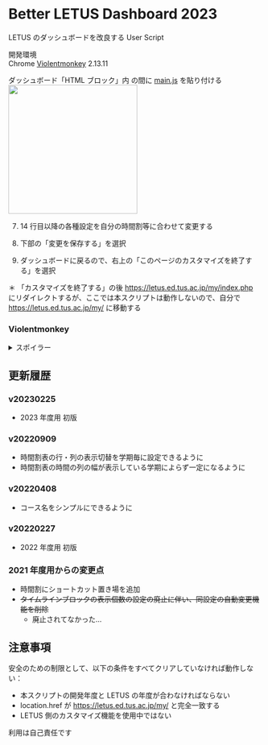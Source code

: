 # Better LETUS Dashboard 2023

LETUS のダッシュボードを改良する User Script

開発環境  
Chrome [Violentmonkey](https://chrome.google.com/webstore/detail/violentmonkey/jinjaccalgkegednnccohejagnlnfdag) 2.13.11

ダッシュボード「HTML ブロック」内 <script> にコピペすることでも使用可能

## 機能

### 上部に時間割を追加する

<img width="1097" src="https://user-images.githubusercontent.com/70136871/155876260-b6eed26a-bd7f-4381-a7e1-c173bec6d764.png">

前期・後期を切り替えられる

下部に時間割に載らない集中講義等のショートカットを配置可能

### 「タイムライン」ブロックの設定を自動的に変更する

デフォルトでは、タイムラインに表示される課題等が 7 日 & 5 個と少ない & 変更しても保存してくれない  
これらの設定をダッシュボードを開いたときに自動的に変更する

## 導入方法

HTML ブロック の方を推奨  
この方法だと携帯版でも動作する

### HTML ブロック
<details>
  <summary>スポイラー</summary>
  
  1. https://letus.ed.tus.ac.jp/my/ にアクセスする
  
  2. 右上の「このページをカスタマイズする」を選択
  
  3. どこかに「ブロックを追加する」が現れるので、HTML を選択  
  <img width="256px" src="https://user-images.githubusercontent.com/70136871/114413509-021be580-9be9-11eb-8da0-2e9ac9bca2e6.png">
  
  4. どこかに「(新しい HTML ブロック)」が現れるので、歯車をクリックして「(新しい HTML ブロック) ブロックを設定する」を選択
  <img width="256px" src="https://user-images.githubusercontent.com/70136871/114413827-4ad39e80-9be9-11eb-8bde-cbd20b9b1a0c.png">
  
  5. 「HTMLブロックタイトル」「コンテンツ」を以下のように書く  
  <b>「コンテンツ」の \</\> 部分を必ず押す！</b>  
  元々「\<p dir="ltr" style="text-align: left;"\>\<br\>\</p\>」などと書かれているので、これは消す
  <img width="256px" src="https://user-images.githubusercontent.com/70136871/114414450-c897aa00-9be9-11eb-8b03-f0c13e8eb180.png">
  
  6. <script> と </script> の間に <a href="https://github.com/yawarakacream/Better-LETUS-Dashboard/blob/main/main.js">main.js</a> を貼り付ける  
  <img width="256px" src="https://user-images.githubusercontent.com/70136871/114415080-54a9d180-9bea-11eb-961f-82b606fb1c57.png">
  
  7. 14 行目以降の各種設定を自分の時間割等に合わせて変更する
  
  8. 下部の「変更を保存する」を選択
  
  9. ダッシュボードに戻るので、右上の「このページのカスタマイズを終了する」を選択
  
  ＊ 「カスタマイズを終了する」の後 https://letus.ed.tus.ac.jp/my/index.php にリダイレクトするが、ここでは本スクリプトは動作しないので、自分で https://letus.ed.tus.ac.jp/my/ に移動する
</details>

### Violentmonkey
<details>
  <summary>スポイラー</summary>
  
  1. Chrome に [Violentmonkey](https://chrome.google.com/webstore/detail/violentmonkey/jinjaccalgkegednnccohejagnlnfdag) を入れる
  
  2. https://letus.ed.tus.ac.jp/my/ にアクセスする

  3. 拡張機能のメニューを開く  
  <img width="256px" src="https://user-images.githubusercontent.com/70136871/114344209-5ea3e400-9b9a-11eb-8e47-c0bed0d5db8b.png">

  4. 「新しいスクリプトを作成」を押す  
  <img width="256px" src="https://user-images.githubusercontent.com/70136871/114344279-7da27600-9b9a-11eb-8f31-d6fcc7403bc1.png">

  5. [main.js](https://github.com/yawarakacream/Better-LETUS-Dashboard/blob/main/main.js) を貼り付ける (元の 1 ~ 10 行はいらない)  
  <img width="256px" src="https://user-images.githubusercontent.com/70136871/114344378-ad517e00-9b9a-11eb-90f6-5955e12fe712.png">

  6. 13 行目以降の各種設定を自分の時間割等に合わせて変更する
</details>

## 更新履歴

### v20230225

- 2023 年度用 初版

### v20220909

- 時間割表の行・列の表示切替を学期毎に設定できるように
- 時間割表の時間の列の幅が表示している学期によらず一定になるように

### v20220408

- コース名をシンプルにできるように

### v20220227

- 2022 年度用 初版

### 2021 年度用からの変更点

- 時間割にショートカット置き場を追加
- ~~タイムラインブロックの表示個数の設定の廃止に伴い、同設定の自動変更機能を削除~~
  - 廃止されてなかった...

## 注意事項

安全のための制限として、以下の条件をすべてクリアしていなければ動作しない：

- 本スクリプトの開発年度と LETUS の年度が合わなければならない
- location.href が https://letus.ed.tus.ac.jp/my/ と完全一致する
- LETUS 側のカスタマイズ機能を使用中ではない

利用は自己責任です
